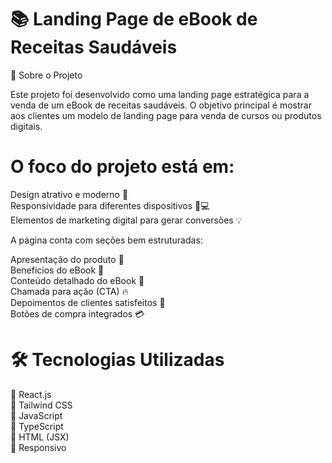 # 📚 Landing Page de eBook de Receitas Saudáveis
🌟 Sobre o Projeto

Este projeto foi desenvolvido como uma landing page estratégica para a venda de um eBook de receitas saudáveis. O objetivo principal é mostrar aos clientes um modelo de landing page para venda de cursos ou produtos digitais.

# O foco do projeto está em:

Design atrativo e moderno 🎨  
Responsividade para diferentes dispositivos 📱💻  
Elementos de marketing digital para gerar conversões 💡  

A página conta com seções bem estruturadas:

Apresentação do produto 📖  
Benefícios do eBook 🌟  
Conteúdo detalhado do eBook 🥗  
Chamada para ação (CTA) 🔥  
Depoimentos de clientes satisfeitos 💬  
Botões de compra integrados 💳  

# 🛠 Tecnologias Utilizadas

📲 React.js    
📲 Tailwind CSS  
📲 JavaScript  
📲 TypeScript  
📲 HTML (JSX)  
📲 Responsivo  
